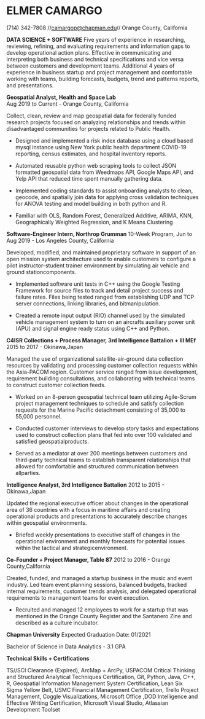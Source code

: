 # ELMER CAMARGO

(714) 342-7808 //[camargop@chapman.edu](mailto:camargop@chapman.edu)// Orange County, California

**DATA SCIENCE + SOFTWARE**
Five years of experience in researching, reviewing, refining, and evaluating requirements and information gaps to develop operational action plans. Effective in communicating and interpreting both business and technical specifications and vice versa between customers and development teams. Additional 4 years of experience in business startup and project management and comfortable working with teams, building forecasts, budgets, trend and patterns reports, and presentations.

**Geospatial Analyst, Health and Space Lab**        
Aug 2019 to Current - Orange County, California

Collect, clean, review and map geospatial data for federally funded research projects focused on analyzing relationships and trends within disadvantaged communities for projects related to Public Health.

- Designed and implemented a risk index database using a cloud based mysql instance using New York public health department COVID-19 reporting, census estimates, and hospital inventory reports.  

- Automated reusable python web scraping tools to collect JSON formatted geospatial data from Weedmaps API, Google Maps API, and Yelp API that reduced time spent manually gathering data.

- Implemented coding standards to assist onboarding analysts to clean, geocode, and spatially join data for applying cross validation techniques for ANOVA testing and model building in both python and R.

- Familiar with OLS, Random Forest, Generalized Additive, ARIMA, KNN, Geographically Weighted Regression, and K Means Clustering

**Software-Engineer Intern, Northrop Grumman**
10-Week Program, Jun to Aug 2019 - Los Angeles County, California

Developed, modified, and maintained proprietary software in support of an open mission system architecture used to enable customers to configure a pilot instructor-student trainer environment by simulating air vehicle and ground stationcomponents.

- Implemented software unit tests in C++ using the Google Testing Framework for source files to track and detail project success and failure rates. Files being tested ranged from establishing UDP and TCP server connections, linking libraries, and bitmanipulation.

- Created a remote input output (RIO) channel used by the simulated vehicle management system to turn on an aircrafts auxiliary power unit (APU) and signal engine ready status using C++ and Python.

**C4ISR Collections + Process Manager, 3rd Intelligence Battalion + III MEf** 
2015 to 2017 - Okinawa,Japan

Managed the use of organizational satellite-air-ground data collection resources by validating and processing customer collection requests within the Asia-PACOM region. Customer service ranged from issue development, requirement building consultations, and collaborating with technical teams to construct customer collection feeds.

- Worked on an 8-person geospatial technical team utilizing Agile-Scrum project management techniques to schedule and satisfy collection requests for the Marine Pacific detachment consisting of 35,000 to 55,000 personnel.

- Conducted customer interviews to develop story tasks and expectations used to construct collection plans that fed into over 100 validated and satisfied geospatialproducts.

- Served as a mediator at over 200 meetings between customers and third-party technical teams to establish transparent relationships that allowed for comfortable and structured communication between allparties.

**Intelligence Analyst, 3rd Intelligence Battalion** 
2012 to 2015 - Okinawa,Japan

Updated the regional executive officer about changes in the operational area of 36 countries with a focus in maritime affairs and creating operational products and presentations to accurately describe changes within geospatial environments.

- Briefed weekly presentations to executive staff of changes in the operational environment and monthly forecasts for potential issues within the tactical and strategicenvironment.

**Co-Founder + Project Manager, Table 87**
2012 to 2016 - Orange County,California

Created, funded, and managed a startup business in the music and event industry. Led team event planning sessions, balanced budgets, tracked internal requirements, customer trends analysis, and delegated operational requirements to management teams for event execution.

- Recruited and managed 12 employees to work for a startup that was mentioned in the Orange County Register and the Santanero Zine and described as a culture incubator.

**Chapman University**
Expected Graduation Date: 01/2021

Bachelor of Science in Data Analytics - 3.1 GPA

**Technical Skills + Certifications**

TS//SCI Clearance (Expired), ArcMap + ArcPy, USPACOM Critical Thinking and Structured Analytical Techniques Certification, Git, Python, Java, C++, R, Geospatial Information Management System Certification, Lean Six Sigma Yellow Belt, USMC Financial Management Certification, Trello Project Management, Coggle Visualizations, Microsoft Office ,DOD Intelligence and Effective Writing Certification, Microsoft Visual Studio, Atlassian Development Toolset